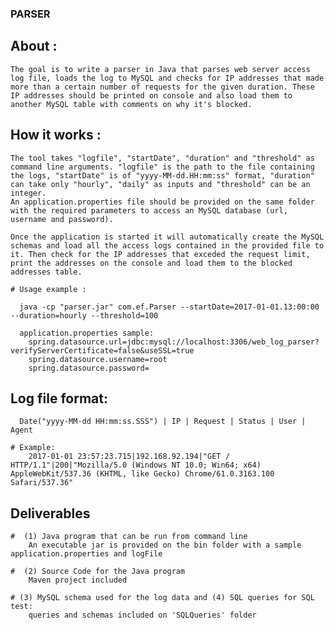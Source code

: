 ### PARSER


  ## About :

	The goal is to write a parser in Java that parses web server access log file, loads the log to MySQL and checks for IP addresses that made more than a certain number of requests for the given duration. These IP addresses should be printed on console and also load them to another MySQL table with comments on why it's blocked.


  ## How it works :
    
    The tool takes "logfile", "startDate", "duration" and "threshold" as command line arguments. "logfile" is the path to the file containing the logs, "startDate" is of "yyyy-MM-dd.HH:mm:ss" format, "duration" can take only "hourly", "daily" as inputs and "threshold" can be an integer.
	An application.properties file should be provided on the same folder with the required parameters to access an MySQL database (url, username and password).
	
	Once the application is started it will automatically create the MySQL schemas and load all the access logs contained in the provided file to it. Then check for the IP addresses that exceded the request limit, print the addresses on the console and load them to the blocked addresses table.
    
    # Usage example : 
      
      java -cp "parser.jar" com.ef.Parser --startDate=2017-01-01.13:00:00 --duration=hourly --threshold=100
      
      application.properties sample:
		spring.datasource.url=jdbc:mysql://localhost:3306/web_log_parser?verifyServerCertificate=false&useSSL=true		
		spring.datasource.username=root
		spring.datasource.password=

    
  ## Log file format:
      
      Date("yyyy-MM-dd HH:mm:ss.SSS") | IP | Request | Status | User | Agent
      
    # Example:
		2017-01-01 23:57:23.715|192.168.92.194|"GET / HTTP/1.1"|200|"Mozilla/5.0 (Windows NT 10.0; Win64; x64) AppleWebKit/537.36 (KHTML, like Gecko) Chrome/61.0.3163.100 Safari/537.36"
		
  ## Deliverables
	
	#  (1) Java program that can be run from command line
		An executable jar is provided on the bin folder with a sample application.properties and logFile
	
	#  (2) Source Code for the Java program
		Maven project included
		
	# (3) MySQL schema used for the log data and (4) SQL queries for SQL test:
		queries and schemas included on 'SQLQueries' folder
